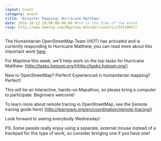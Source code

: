 ```yaml
---
layout: event
category: event
title: 'Disaster Mapping: Hurricane Matthew'
date: 2016-10-12 19:00:00-06:00 #Put in the time of the event
rsvp: http://www.meetup.com/Maptime-Boulder/events/234740047/
---
```


The Humanitarian OpenStreetMap Team (HOT) has activated and is currently responding to Hurricane Matthew, you can read more about this important work [here](https://hotosm.org/updates/2016-10-08_hurricane_matthew_update)

For Maptime this week, we'll help work on the top tasks for Hurricane Matthew: [http://tasks.hotosm.org/](http://tasks.hotosm.org/)

New to OpenStreetMap? Perfect! Experienced in humanitarian mapping? Perfect!  

This will be an interactive, hands-on Mapathon, so please bring a computer to participate. Beginners welcome!

To learn more about remote tracing in OpenStreetMap, see the [remote tracing guide here] (http://learnosm.org/en/coordination/remote-tracing/)

Look forward to seeing everybody Wednesday!

PS: Some people really enjoy using a separate, external mouse instead of a trackpad for this type of work, so consider bringing one if you have one!
